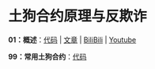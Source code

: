 # 土狗合约原理与反欺诈

**01：概述**：[代码](https://github.com/binschoolapp/rug-pull-contract/tree/main/01-Index) | [文章](https://binschool.app/security-rugpull/) | [BiliBili](https://www.bilibili.com/video/BV1c14y1R7L3) | [Youtube](https://youtu.be/rlfpZaeFXmo) 


**99：常用土狗合约**：[代码](https://github.com/binschoolapp/rug-pull-contract/tree/main/99-Template) 